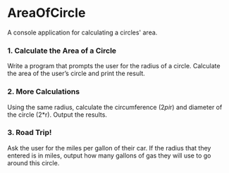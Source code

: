 # AreaOfCircle

A console application for calculating a circles' area.

### 1. Calculate the Area of a Circle
Write a program that prompts the user for the radius of a circle. Calculate the area of the user’s circle and print the result.

### 2. More Calculations
Using the same radius, calculate the circumference (2*pi*r) and diameter of the circle (2*r).
Output the results.

### 3. Road Trip!
Ask the user for the miles per gallon of their car.
If the radius that they entered is in miles, output how many gallons of gas they will use to go around this circle.
